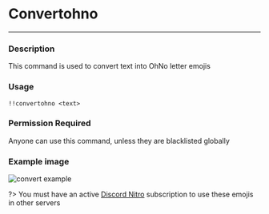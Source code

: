 # Convertohno
---
### Description
This command is used to convert text into OhNo letter emojis
### Usage
```
!!convertohno <text>
```
### Permission Required
Anyone can use this command, unless they are blacklisted globally

### Example image
![convert example](<https://cdn.glitch.com/55e919ff-bec9-42fb-9fa6-36af40d10af7%2Fconvertohno.PNG?v=1587143790375>)

?> You must have an active [Discord Nitro](https://discordapp.com/nitro) subscription to use these emojis in other servers
